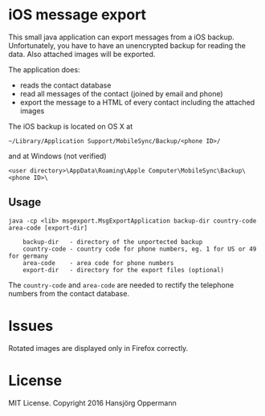 iOS message export
==================

This small java application can export messages from a iOS backup.
Unfortunately, you have to have an unencrypted backup for reading the data.
Also attached images will be exported.

The application does:
 - reads the contact database
 - read all messages of the contact (joined by email and phone)
 - export the message to a HTML of every contact including the attached images

The iOS backup is located on OS X at

    ~/Library/Application Support/MobileSync/Backup/<phone ID>/

and at Windows (not verified)

    <user directory>\AppData\Roaming\Apple Computer\MobileSync\Backup\<phone ID>\

Usage
-----

    java -cp <lib> msgexport.MsgExportApplication backup-dir country-code area-code [export-dir]

        backup-dir   - directory of the unportected backup
        country-code - country code for phone numbers, eg. 1 for US or 49 for germany
        area-code    - area code for phone numbers
        export-dir   - directory for the export files (optional)

The ``country-code`` and ``area-code`` are needed to rectify the telephone numbers from the contact database.

Issues
======

Rotated images are displayed only in Firefox correctly.

License
=======

MIT License. Copyright 2016 Hansjörg Oppermann